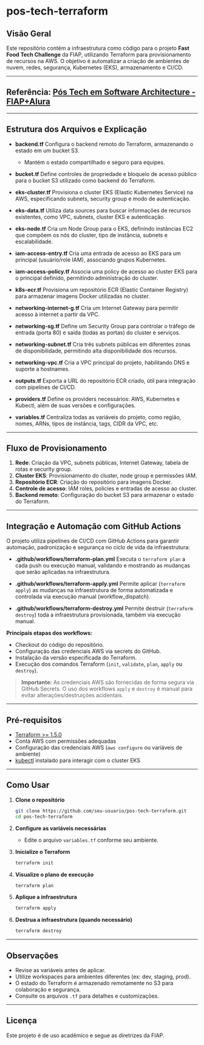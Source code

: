 # pos-tech-terraform

## Visão Geral

Este repositório contém a infraestrutura como código para o projeto **Fast Food Tech Challenge** da FIAP, utilizando Terraform para provisionamento de recursos na AWS. O objetivo é automatizar a criação de ambientes de nuvem, redes, segurança, Kubernetes (EKS), armazenamento e CI/CD.

---

## Referência: [Pós Tech em Software Architecture - FIAP+Alura](https://postech.fiap.com.br/curso/software-architecture/)

---

## Estrutura dos Arquivos e Explicação

- **backend.tf**
  Configura o backend remoto do Terraform, armazenando o estado em um bucket S3.

  - Mantém o estado compartilhado e seguro para equipes.

- **bucket.tf**
  Define controles de propriedade e bloqueio de acesso público para o bucket S3 utilizado como backend do Terraform.

- **eks-cluster.tf**
  Provisiona o cluster EKS (Elastic Kubernetes Service) na AWS, especificando subnets, security group e modo de autenticação.

- **eks-data.tf**
  Utiliza data sources para buscar informações de recursos existentes, como VPC, subnets, cluster EKS e autenticação.

- **eks-node.tf**
  Cria um Node Group para o EKS, definindo instâncias EC2 que compõem os nós do cluster, tipo de instância, subnets e escalabilidade.

- **iam-access-entry.tf**
  Cria uma entrada de acesso ao EKS para um principal (usuário/role IAM), associando grupos Kubernetes.

- **iam-access-policy.tf**
  Associa uma policy de acesso ao cluster EKS para o principal definido, permitindo administração do cluster.

- **k8s-ecr.tf**
  Provisiona um repositório ECR (Elastic Container Registry) para armazenar imagens Docker utilizadas no cluster.

- **networking-internet-g.tf**
  Cria um Internet Gateway para permitir acesso à internet a partir da VPC.

- **networking-sg.tf**
  Define um Security Group para controlar o tráfego de entrada (porta 80) e saída (todas as portas) do cluster e serviços.

- **networking-subnet.tf**
  Cria três subnets públicas em diferentes zonas de disponibilidade, permitindo alta disponibilidade dos recursos.

- **networking-vpc.tf**
  Cria a VPC principal do projeto, habilitando DNS e suporte a hostnames.

- **outputs.tf**
  Exporta a URL do repositório ECR criado, útil para integração com pipelines de CI/CD.

- **providers.tf**
  Define os providers necessários: AWS, Kubernetes e Kubectl, além de suas versões e configurações.

- **variables.tf**
  Centraliza todas as variáveis do projeto, como região, nomes, ARNs, tipos de instância, tags, CIDR da VPC, etc.

---

## Fluxo de Provisionamento

1. **Rede**: Criação da VPC, subnets públicas, Internet Gateway, tabela de rotas e security group.
2. **Cluster EKS**: Provisionamento do cluster, node group e permissões IAM.
3. **Repositório ECR**: Criação do repositório para imagens Docker.
4. **Controle de acesso**: IAM roles, policies e entradas de acesso ao cluster.
5. **Backend remoto**: Configuração do bucket S3 para armazenar o estado do Terraform.

---

## Integração e Automação com GitHub Actions

O projeto utiliza pipelines de CI/CD com GitHub Actions para garantir automação, padronização e segurança no ciclo de vida da infraestrutura:

- **.github/workflows/terraform-plan.yml**
  Executa o `terraform plan` a cada push ou execução manual, validando e mostrando as mudanças que serão aplicadas na infraestrutura.

- **.github/workflows/terraform-apply.yml**
  Permite aplicar (`terraform apply`) as mudanças na infraestrutura de forma automatizada e controlada via execução manual (workflow_dispatch).

- **.github/workflows/terraform-destroy.yml**
  Permite destruir (`terraform destroy`) toda a infraestrutura provisionada, também via execução manual.

**Principais etapas dos workflows:**

- Checkout do código do repositório.
- Configuração das credenciais AWS via secrets do GitHub.
- Instalação da versão especificada do Terraform.
- Execução dos comandos Terraform (`init`, `validate`, `plan`, `apply` ou `destroy`).

> **Importante:**
> As credenciais AWS são fornecidas de forma segura via GitHub Secrets.
> O uso dos workflows `apply` e `destroy` é manual para evitar alterações/destruições acidentais.

---

## Pré-requisitos

- [Terraform >= 1.5.0](https://www.terraform.io/downloads.html)
- Conta AWS com permissões adequadas
- Configuração das credenciais AWS (`aws configure` ou variáveis de ambiente)
- [kubectl](https://kubernetes.io/docs/tasks/tools/) instalado para interagir com o cluster EKS

---

## Como Usar

1. **Clone o repositório**

   ```bash
   git clone https://github.com/seu-usuario/pos-tech-terraform.git
   cd pos-tech-terraform
   ```

2. **Configure as variáveis necessárias**

   - Edite o arquivo `variables.tf` conforme seu ambiente.

3. **Inicialize o Terraform**

   ```bash
   terraform init
   ```

4. **Visualize o plano de execução**

   ```bash
   terraform plan
   ```

5. **Aplique a infraestrutura**

   ```bash
   terraform apply
   ```

6. **Destrua a infraestrutura (quando necessário)**
   ```bash
   terraform destroy
   ```

---

## Observações

- Revise as variáveis antes de aplicar.
- Utilize workspaces para ambientes diferentes (ex: dev, staging, prod).
- O estado do Terraform é armazenado remotamente no S3 para colaboração e segurança.
- Consulte os arquivos `.tf` para detalhes e customizações.

---

## Licença

Este projeto é de uso acadêmico e segue as diretrizes da FIAP.
